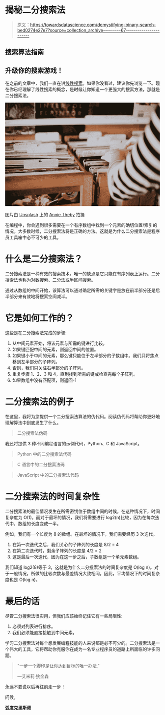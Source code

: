 # 揭秘二分搜索法

> 原文：<https://towardsdatascience.com/demystifying-binary-search-bed0274e27e7?source=collection_archive---------67----------------------->

## 搜索算法指南

## 升级你的搜索游戏！

在之前的文章中，我们一直在讲[线性搜索](/demystifying-linear-search-cf0373020af8)。如果你没看过，建议你先浏览一下。现在你已经理解了线性搜索的概念，是时候让你知道一个更强大的搜索方法，那就是二分搜索法。

![](img/d65c2b851962aa0cf2ea2e91f743e01a.png)

图片由 [Unsplash](http://unsplash.com) 上的 [Annie Theby](https://unsplash.com/@annietheby) 拍摄

在编程中，你会遇到很多需要在一个有序数组中找到一个元素的确切位置/索引的情况。大多数时候，二分搜索法将是正确的方法。这就是为什么二分搜索法是程序员工具箱中必不可少的工具。

# 什么是二分搜索法？

二分搜索法是一种有效的搜索技术。唯一的缺点是它只能在有序列表上运行。二分搜索法也称为对数搜索、二分法或半区间搜索。

通过从数组的中间开始，该算法可以通过确定所需的关键字是放在前半部分还是后半部分来有效地将搜索空间减半。

# 它是如何工作的？

这些是在二分搜索法完成的步骤:

1.  从中间元素开始，将该元素与所需的键进行比较。
2.  如果键匹配中间的元素，则返回中间的位置。
3.  如果键小于中间的元素，那么键只能位于左半部分的子数组中。我们只将焦点移到左半部分的子阵列。
4.  否则，我们只关注右半部分的子阵列。
5.  重复步骤 1、2、3 和 4，直到找到所需的键或检查完每个子阵列。
6.  如果数组中没有匹配项，则返回-1

# 二分搜索法的例子

在这里，我将为您提供一个二分搜索法算法的伪代码。阅读伪代码将帮助你更好地理解算法中到底发生了什么。

> 二分搜索法伪码

我还将提供 3 种不同编程语言的示例代码，Python、C 和 JavaScript。

> Python 中的二分搜索法代码

> C 语言中的二分搜索法码

> JavaScript 中的二分搜索法代码

# 二分搜索法的时间复杂性

二分搜索法的最佳情况发生在所需密钥位于数组中间的时候，在这种情况下，时间复杂度为 O(1)。而对于最坏的情况，我们将需要进行 log2(n)比较，因为在每次迭代中，数组的长度变成一半。

例如，我们有一个长度为 8 的数组。在最坏的情况下，我们需要经历 3 次迭代。

1.  在第一次迭代之后，我们关心的子阵列的长度是 8/2 = 4
2.  在第二次迭代时，剩余子阵列的长度是 4/2 = 2
3.  这是最后一次迭代，因为在这一步之后，子数组是一个单元素数组。

我们知道 log2(8)等于 3，这就是为什么二分搜索法的时间复杂度是 O(log n)。对于一般情况，所做的比较次数与最差情况大致相同。因此，平均情况下的时间复杂度也是 O(log n)。

# 最后的话

尽管二分搜索法很实用，但我们应该始终记住它有一些局限性:

1.  必须对列表进行排序。
2.  我们必须能直接接触到中间元素。

学习二分搜索法对每个想发展编程技能的人来说都是必不可少的。二分搜索法是一个伟大的工具，它将帮助你克服你在成为一名专业程序员的道路上所面临的许多问题。

> "一步一个脚印是让你达到目标的唯一办法."
> 
> —艾米莉·狄金森

永远不要说以后再往前走一步！

问候，

**弧度克里斯诺**